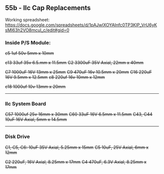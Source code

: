 ## 55b - IIc Cap Replacements

Working spreadsheet: https://docs.google.com/spreadsheets/d/1pAJwlXOYAInfc0TP3KlP_VrU6yKsMI63h2VO8mcul_c/edit#gid=0

### Inside P/S Module:
~~c5   1uf   50v   5mm x 10mm~~

~~c13 33uf   35v  6.5.mm x 11.5mm~~
~~C2 3300uF 35V Axial, 22mm x 40mm~~

~~C7	1000uF 16V 13mm x 25mm~~
~~C9	470uF  16v 10.5mm x 20mm~~
~~C16 220uF  16V 9.5mm x 12.5mm~~
~~c8 	220uf  16v  10mm x 12mm~~

~~c18 1000uf 10v 13mm x 20mm~~

---

### IIc System Board
~~C57  1000uf  25v  16mm x 30mm~~
~~C60 33uF 16V 	6.5mm x 11.5mm~~
~~C43, C44 10uF 16V Axial, 5mm x 14.5mm~~

---

### Disk Drive
~~C1, C5, C6: 10uF 35V Axial, 5.25mm x 15mm~~
~~C5 10uF, 25V Axial, 6mm x 12mm~~

~~C2 220uF, 16V   Axial, 8.25mm x 17mm~~ 
~~C4 470uF, 6.3V Axial, 8.25mm x 17mm~~
